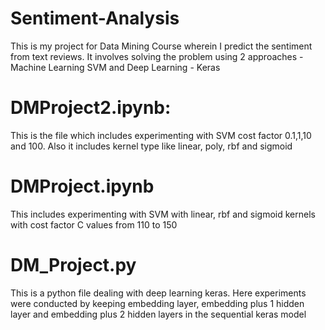 # Sentiment-Analysis
This is my project for Data Mining Course wherein I predict the sentiment from text reviews. It involves solving the problem using 2 approaches - Machine Learning SVM and Deep Learning - Keras

# DMProject2.ipynb:
This is the file which includes experimenting with SVM cost factor 0.1,1,10 and 100. Also it includes kernel type like linear, poly, rbf and sigmoid

# DMProject.ipynb
This includes experimenting with SVM with linear, rbf and sigmoid kernels with cost factor C values from 110 to 150 

# DM_Project.py
This is a python file dealing with deep learning keras. Here experiments were conducted by keeping embedding layer, embedding plus 1 hidden layer and embedding plus 2 hidden layers in the sequential keras model
